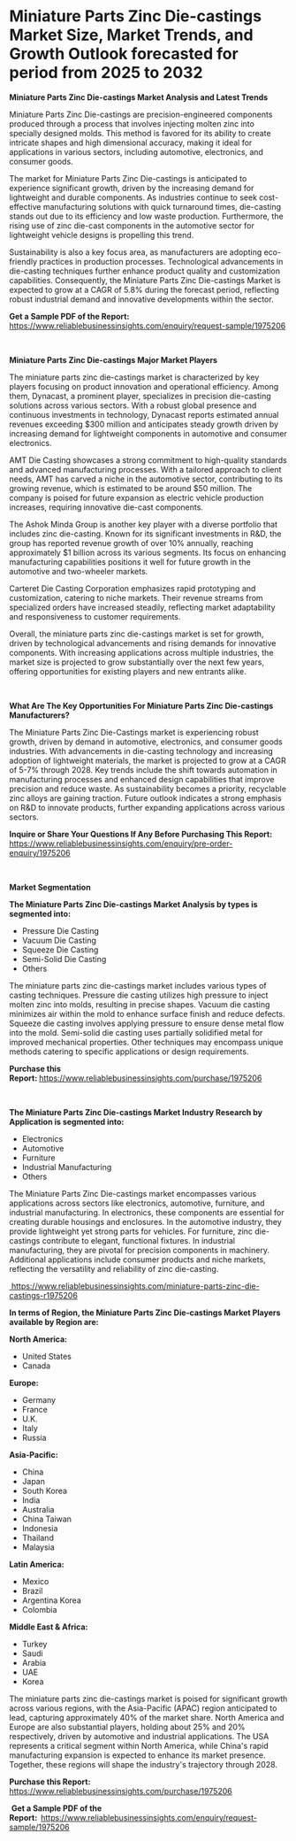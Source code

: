 <p><h1>Miniature Parts Zinc Die-castings Market Size, Market Trends, and Growth Outlook forecasted for period from 2025 to 2032</h1></p><p><strong>Miniature Parts Zinc Die-castings Market Analysis and Latest Trends</strong></p>
<p><p>Miniature Parts Zinc Die-castings are precision-engineered components produced through a process that involves injecting molten zinc into specially designed molds. This method is favored for its ability to create intricate shapes and high dimensional accuracy, making it ideal for applications in various sectors, including automotive, electronics, and consumer goods. </p><p>The market for Miniature Parts Zinc Die-castings is anticipated to experience significant growth, driven by the increasing demand for lightweight and durable components. As industries continue to seek cost-effective manufacturing solutions with quick turnaround times, die-casting stands out due to its efficiency and low waste production. Furthermore, the rising use of zinc die-cast components in the automotive sector for lightweight vehicle designs is propelling this trend. </p><p>Sustainability is also a key focus area, as manufacturers are adopting eco-friendly practices in production processes. Technological advancements in die-casting techniques further enhance product quality and customization capabilities. Consequently, the Miniature Parts Zinc Die-castings Market is expected to grow at a CAGR of 5.8% during the forecast period, reflecting robust industrial demand and innovative developments within the sector.</p></p>
<p><strong>Get a Sample PDF of the Report:&nbsp;</strong> <a href="https://www.reliablebusinessinsights.com/enquiry/request-sample/1975206?utm_campaign=2313&utm_medium=2&utm_source=Github&utm_content=ia&utm_term=12042025&utm_id=miniature-parts-zinc-die-castings">https://www.reliablebusinessinsights.com/enquiry/request-sample/1975206</a></p>
<p>&nbsp;</p>
<p><strong>Miniature Parts Zinc Die-castings Major Market Players</strong></p>
<p><p>The miniature parts zinc die-castings market is characterized by key players focusing on product innovation and operational efficiency. Among them, Dynacast, a prominent player, specializes in precision die-casting solutions across various sectors. With a robust global presence and continuous investments in technology, Dynacast reports estimated annual revenues exceeding $300 million and anticipates steady growth driven by increasing demand for lightweight components in automotive and consumer electronics.</p><p>AMT Die Casting showcases a strong commitment to high-quality standards and advanced manufacturing processes. With a tailored approach to client needs, AMT has carved a niche in the automotive sector, contributing to its growing revenue, which is estimated to be around $50 million. The company is poised for future expansion as electric vehicle production increases, requiring innovative die-cast components.</p><p>The Ashok Minda Group is another key player with a diverse portfolio that includes zinc die-casting. Known for its significant investments in R&D, the group has reported revenue growth of over 10% annually, reaching approximately $1 billion across its various segments. Its focus on enhancing manufacturing capabilities positions it well for future growth in the automotive and two-wheeler markets.</p><p>Carteret Die Casting Corporation emphasizes rapid prototyping and customization, catering to niche markets. Their revenue streams from specialized orders have increased steadily, reflecting market adaptability and responsiveness to customer requirements. </p><p>Overall, the miniature parts zinc die-castings market is set for growth, driven by technological advancements and rising demands for innovative components. With increasing applications across multiple industries, the market size is projected to grow substantially over the next few years, offering opportunities for existing players and new entrants alike.</p></p>
<p>&nbsp;</p>
<p><strong>What Are The Key Opportunities For Miniature Parts Zinc Die-castings Manufacturers?</strong></p>
<p><p>The Miniature Parts Zinc Die-Castings market is experiencing robust growth, driven by demand in automotive, electronics, and consumer goods industries. With advancements in die-casting technology and increasing adoption of lightweight materials, the market is projected to grow at a CAGR of 5-7% through 2028. Key trends include the shift towards automation in manufacturing processes and enhanced design capabilities that improve precision and reduce waste. As sustainability becomes a priority, recyclable zinc alloys are gaining traction. Future outlook indicates a strong emphasis on R&D to innovate products, further expanding applications across various sectors.</p></p>
<p><strong>Inquire or Share Your Questions If Any Before Purchasing This Report:</strong> <a href="https://www.reliablebusinessinsights.com/enquiry/pre-order-enquiry/1975206?utm_campaign=2313&utm_medium=2&utm_source=Github&utm_content=ia&utm_term=12042025&utm_id=miniature-parts-zinc-die-castings">https://www.reliablebusinessinsights.com/enquiry/pre-order-enquiry/1975206</a></p>
<p>&nbsp;</p>
<p><strong>Market Segmentation</strong></p>
<p><strong>The Miniature Parts Zinc Die-castings Market Analysis by types is segmented into:</strong></p>
<p><ul><li>Pressure Die Casting</li><li>Vacuum Die Casting</li><li>Squeeze Die Casting</li><li>Semi-Solid Die Casting</li><li>Others</li></ul></p>
<p><p>The miniature parts zinc die-castings market includes various types of casting techniques. Pressure die casting utilizes high pressure to inject molten zinc into molds, resulting in precise shapes. Vacuum die casting minimizes air within the mold to enhance surface finish and reduce defects. Squeeze die casting involves applying pressure to ensure dense metal flow into the mold. Semi-solid die casting uses partially solidified metal for improved mechanical properties. Other techniques may encompass unique methods catering to specific applications or design requirements.</p></p>
<p><strong>Purchase this Report:&nbsp;</strong><a href="https://www.reliablebusinessinsights.com/purchase/1975206?utm_campaign=2313&utm_medium=2&utm_source=Github&utm_content=ia&utm_term=12042025&utm_id=miniature-parts-zinc-die-castings">https://www.reliablebusinessinsights.com/purchase/1975206</a></p>
<p>&nbsp;</p>
<p><strong>The Miniature Parts Zinc Die-castings Market Industry Research by Application is segmented into:</strong></p>
<p><ul><li>Electronics</li><li>Automotive</li><li>Furniture</li><li>Industrial Manufacturing</li><li>Others</li></ul></p>
<p><p>The Miniature Parts Zinc Die-castings market encompasses various applications across sectors like electronics, automotive, furniture, and industrial manufacturing. In electronics, these components are essential for creating durable housings and enclosures. In the automotive industry, they provide lightweight yet strong parts for vehicles. For furniture, zinc die-castings contribute to elegant, functional fixtures. In industrial manufacturing, they are pivotal for precision components in machinery. Additional applications include consumer products and niche markets, reflecting the versatility and reliability of zinc die-casting.</p></p>
<p><a href="https://www.reliablebusinessinsights.com/miniature-parts-zinc-die-castings-r1975206?utm_campaign=2313&utm_medium=2&utm_source=Github&utm_content=ia&utm_term=12042025&utm_id=miniature-parts-zinc-die-castings">&nbsp;https://www.reliablebusinessinsights.com/miniature-parts-zinc-die-castings-r1975206</a></p>
<p><strong>In terms of Region, the Miniature Parts Zinc Die-castings Market Players available by Region are:</strong></p>
<p>
    <p> <strong> North America: </strong>
        <ul>
            <li>United States</li>
            <li>Canada</li>
        </ul>
        </p> 
    <p> <strong> Europe: </strong>
        <ul>
            <li>Germany</li>
            <li>France</li>
            <li>U.K.</li>
            <li>Italy</li>
            <li>Russia</li>
        </ul>
        </p> 
    <p> <strong> Asia-Pacific: </strong>
        <ul>
            <li>China</li>
            <li>Japan</li>
            <li>South Korea</li>
            <li>India</li>
            <li>Australia</li>
            <li>China Taiwan</li>
            <li>Indonesia</li>
            <li>Thailand</li>
            <li>Malaysia</li>
        </ul>
        </p> 
    <p> <strong> Latin America: </strong>
        <ul>
            <li>Mexico</li>
            <li>Brazil</li>
            <li>Argentina Korea</li>
            <li>Colombia</li>
        </ul>
        </p> 
    <p> <strong> Middle East & Africa: </strong>
        <ul>
            <li>Turkey</li>
            <li>Saudi</li>
            <li>Arabia</li>
            <li>UAE</li>
            <li>Korea</li>
        </ul>
    </p>
    </p>
<p><p>The miniature parts zinc die-castings market is poised for significant growth across various regions, with the Asia-Pacific (APAC) region anticipated to lead, capturing approximately 40% of the market share. North America and Europe are also substantial players, holding about 25% and 20% respectively, driven by automotive and industrial applications. The USA represents a critical segment within North America, while China's rapid manufacturing expansion is expected to enhance its market presence. Together, these regions will shape the industry's trajectory through 2028.</p></p>
<p><strong>Purchase this Report: </strong><a href="https://www.reliablebusinessinsights.com/purchase/1975206?utm_campaign=2313&utm_medium=2&utm_source=Github&utm_content=ia&utm_term=12042025&utm_id=miniature-parts-zinc-die-castings">https://www.reliablebusinessinsights.com/purchase/1975206</a></p>
<p>&nbsp;<strong>Get a Sample PDF of the Report:&nbsp;&nbsp;</strong><a href="https://www.reliablebusinessinsights.com/enquiry/request-sample/1975206?utm_campaign=2313&utm_medium=2&utm_source=Github&utm_content=ia&utm_term=12042025&utm_id=miniature-parts-zinc-die-castings">https://www.reliablebusinessinsights.com/enquiry/request-sample/1975206</a></p>
<p><strong></strong></p>
<p><p></p><p></p><p></p></p>